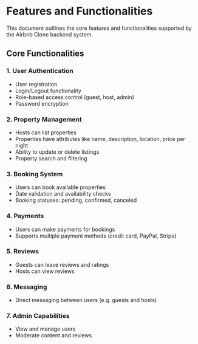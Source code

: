 # Features and Functionalities

This document outlines the core features and functionalities supported by the Airbnb Clone backend system.

## Core Functionalities

### 1. User Authentication
- User registration
- Login/Logout functionality
- Role-based access control (guest, host, admin)
- Password encryption

### 2. Property Management
- Hosts can list properties
- Properties have attributes like name, description, location, price per night
- Ability to update or delete listings
- Property search and filtering

### 3. Booking System
- Users can book available properties
- Date validation and availability checks
- Booking statuses: pending, confirmed, canceled

### 4. Payments
- Users can make payments for bookings
- Supports multiple payment methods (credit card, PayPal, Stripe)

### 5. Reviews
- Guests can leave reviews and ratings
- Hosts can view reviews

### 6. Messaging
- Direct messaging between users (e.g. guests and hosts)

### 7. Admin Capabilities
- View and manage users
- Moderate content and reviews

